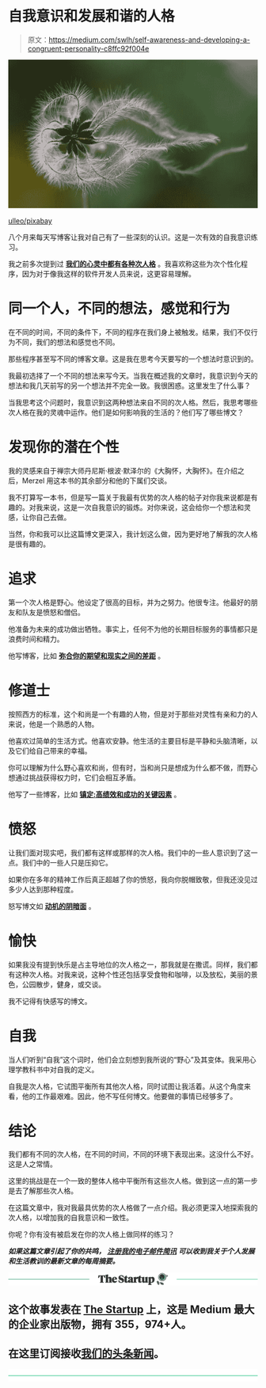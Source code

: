 # 自我意识和发展和谐的人格

> 原文：<https://medium.com/swlh/self-awareness-and-developing-a-congruent-personality-c8ffc92f004e>

![](img/103a2e372261f607067756f2961d72f5.png)

[ulleo/pixabay](https://pixabay.com/en/seeds-flying-seeds-close-up-winter-3013260/)

八个月来每天写博客让我对自己有了一些深刻的认识。这是一次有效的自我意识练习。

我之前多次提到过 [**我们的心灵中都有各种次人格**](https://ideavisionaction.com/personal-development/why-youre-running-in-circles-and-how-to-break-free/) 。我喜欢称这些为次个性化程序，因为对于像我这样的软件开发人员来说，这更容易理解。

# 同一个人，不同的想法，感觉和行为

在不同的时间，不同的条件下，不同的程序在我们身上被触发。结果，我们不仅行为不同，我们的想法和感觉也不同。

那些程序甚至写不同的博客文章。这是我在思考今天要写的一个想法时意识到的。

我最初选择了一个不同的想法来写今天。当我在概述我的文章时，我意识到今天的想法和我几天前写的另一个想法并不完全一致。我很困惑。这里发生了什么事？

当我思考这个问题时，我意识到这两种想法来自不同的次人格。然后，我思考哪些次人格在我的灵魂中运作。他们是如何影响我的生活的？他们写了哪些博文？

# 发现你的潜在个性

我的灵感来自于禅宗大师丹尼斯·根波·默泽尔的《大胸怀，大胸怀》。在介绍之后，Merzel 用这本书的其余部分和他的下属们交谈。

我不打算写一本书，但是写一篇关于我最有优势的次人格的帖子对你我来说都是有趣的。对我来说，这是一次自我意识的锻炼。对你来说，这会给你一个想法和灵感，让你自己去做。

当然，你和我可以比这篇博文更深入，我计划这么做，因为更好地了解我的次人格是很有趣的。

# 追求

第一个次人格是野心。他设定了很高的目标，并为之努力。他很专注。他最好的朋友和队友是愤怒和僧侣。

他准备为未来的成功做出牺牲。事实上，任何不为他的长期目标服务的事情都只是浪费时间和精力。

他写博客，比如 [**弥合你的期望和现实之间的差距**](https://ideavisionaction.com/personal-development/bridging-the-gap-between-your-expectations-and-your-reality/) 。

# 修道士

按照西方的标准，这个和尚是一个有趣的人物，但是对于那些对灵性有亲和力的人来说，他是一个熟悉的人物。

他喜欢过简单的生活方式。他喜欢安静。他生活的主要目标是平静和头脑清晰，以及它们给自己带来的幸福。

你可以理解为什么野心喜欢和尚，但有时，当和尚只是想成为什么都不做，而野心想通过挑战获得权力时，它们会相互矛盾。

他写了一些博客，比如 [**镇定:高绩效和成功的关键因素**](https://ideavisionaction.com/personal-development/equanimity-a-key-factor-in-high-performance-and-success/) 。

# 愤怒

让我们面对现实吧，我们都有这样或那样的次人格。我们中的一些人意识到了这一点。我们中的一些人只是压抑它。

如果你在多年的精神工作后真正超越了你的愤怒，我向你脱帽致敬，但我还没见过多少人达到那种程度。

怒写博文如 [**动机的阴暗面**](https://ideavisionaction.com/personal-development/the-dark-side-of-motivation/) 。

# 愉快

如果我没有提到快乐是占主导地位的次人格之一，那我就是在撒谎。同样，我们都有这种次人格。对我来说，这种个性还包括享受食物和咖啡，以及放松，美丽的景色，公园散步，健身，或交谈。

我不记得有快感写的博文。

# 自我

当人们听到“自我”这个词时，他们会立刻想到我所说的“野心”及其变体。我采用心理学教科书中对自我的定义。

自我是次人格，它试图平衡所有其他次人格，同时试图让我活着。从这个角度来看，他的工作最艰难。因此，他不写任何博文。他要做的事情已经够多了。

# 结论

我们都有不同的次人格，在不同的时间，不同的环境下表现出来。这没什么不好。这是人之常情。

这里的挑战是在一个一致的整体人格中平衡所有这些次人格。做到这一点的第一步是去了解那些次人格。

在这篇文章中，我对我最具优势的次人格做了一点介绍。我必须更深入地探索我的次人格，以增加我的自我意识和一致性。

你呢？你有没有被启发在你的次人格上做同样的练习？

***如果这篇文章引起了你的共鸣，*** [***注册我的电子邮件简讯***](https://ideavisionaction.com/email-newsletter/) ***可以收到我关于个人发展和生活教训的最新文章的每周摘要。***

[![](img/308a8d84fb9b2fab43d66c117fcc4bb4.png)](https://medium.com/swlh)

## 这个故事发表在 [The Startup](https://medium.com/swlh) 上，这是 Medium 最大的企业家出版物，拥有 355，974+人。

## 在这里订阅接收[我们的头条新闻](http://growthsupply.com/the-startup-newsletter/)。

[![](img/b0164736ea17a63403e660de5dedf91a.png)](https://medium.com/swlh)